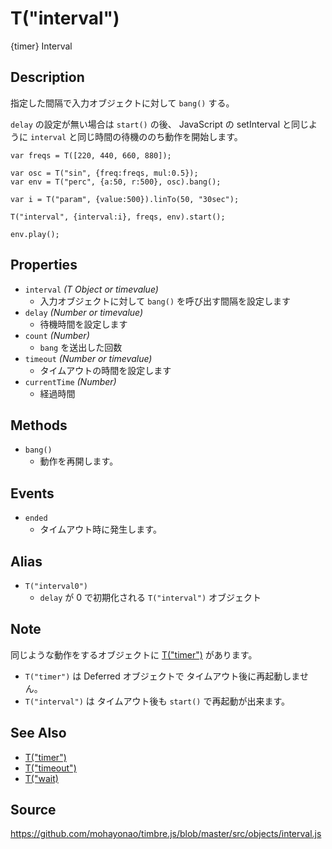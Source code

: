 T("interval")
=============
{timer} Interval

## Description ##

指定した間隔で入力オブジェクトに対して `bang()` する。

`delay` の設定が無い場合は `start()` の後、
JavaScript の setInterval と同じように `interval` と同じ時間の待機ののち動作を開始します。


```timbre
var freqs = T([220, 440, 660, 880]);

var osc = T("sin", {freq:freqs, mul:0.5});
var env = T("perc", {a:50, r:500}, osc).bang();

var i = T("param", {value:500}).linTo(50, "30sec");

T("interval", {interval:i}, freqs, env).start();

env.play();
```

## Properties ##
- `interval` _(T Object or timevalue)_
  - 入力オブジェクトに対して `bang()` を呼び出す間隔を設定します
- `delay` _(Number or timevalue)_
  - 待機時間を設定します
- `count` _(Number)_
  - `bang` を送出した回数
- `timeout` _(Number or timevalue)_
  - タイムアウトの時間を設定します
- `currentTime` _(Number)_
  - 経過時間

## Methods ##
- `bang()`
  - 動作を再開します。

## Events ##
- `ended`
  - タイムアウト時に発生します。

## Alias ##
- `T("interval0")`
  - `delay` が 0 で初期化される `T("interval")` オブジェクト

## Note ##
同じような動作をするオブジェクトに [T("timer")](./timer.html) があります。

- `T("timer")` は Deferred オブジェクトで タイムアウト後に再起動しません。
- `T("interval")` は タイムアウト後も `start()` で再起動が出来ます。

## See Also ##
- [T("timer")](./timer.html)
- [T("timeout")](./timeout.html)
- [T("wait)](./wait.html)

## Source ##
https://github.com/mohayonao/timbre.js/blob/master/src/objects/interval.js
